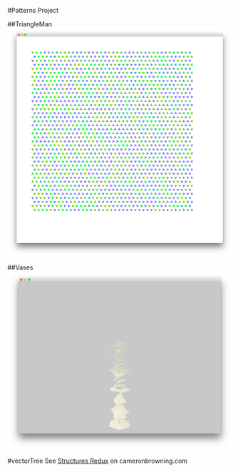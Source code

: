 #Patterns Project

##TriangleMan
![Triangleman screenshot](triangleman_screenshot.png)

##Vases
![Vases screenshot](vases_screenshot.png)

#vectorTree
See [Structures Redux](http://cameronbrowning.com/content/structures-redux/) on cameronbrowning.com
